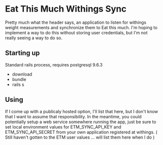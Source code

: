 # Eat This Much Withings Sync

Pretty much what the header says, an application to listen for withings weight measurements and synchronize them to Eat this much. I'm hoping to implement a way to do this without storing user credentials, but I'm not really seeing a way to do so.

## Starting up
Standard rails process, requires postgresql 9.6.3

- download
- bundle
- rails s

## Using
If I come up with a publicaly hosted option, I'll list that here, but I don't know that I want to assume that responsibility. In the meantime, you could potentially setup a web service somewhere running the app, just be sure to set local environment values for ETM_SYNC_API_KEY and ETM_SYNC_API_SECRET from your own application registered at withings. ( Still haven't gotten to the ETM user values ... will list them here when I do )
